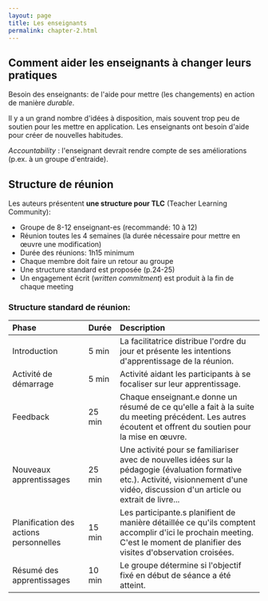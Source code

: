 ```yaml
---
layout: page
title: Les enseignants
permalink: chapter-2.html
---
```


## Comment aider les enseignants à changer leurs pratiques

Besoin des enseignants: de l'aide pour mettre (les changements) en action de manière *durable*. 

Il y a un grand nombre d'idées à disposition, mais souvent trop peu de soutien pour les mettre en application. Les enseignants ont besoin d'aide pour créer de nouvelles habitudes.

*Accountability* : l'enseignant devrait rendre compte de ses améliorations (p.ex. à un groupe d'entraide).

## Structure de réunion

Les auteurs présentent **une structure pour TLC** (Teacher Learning Community):

- Groupe de 8-12 enseignant-es (recommandé: 10 à 12)
- Réunion toutes les 4 semaines (la durée nécessaire pour mettre en œuvre une modification)
- Durée des réunions: 1h15 minimum
- Chaque membre doit faire un retour au groupe
- Une structure standard est proposée (p.24-25)
- Un engagement écrit (*written commitment*) est produit à la fin de chaque meeting

### Structure standard de réunion:

| Phase  | Durée  | Description          |
|:------ |:------ |:-------------------- |
|  Introduction |  5 min | La facilitatrice distribue l'ordre du jour et présente les intentions d'apprentissage de la réunion.   |
|  Activité de démarrage | 5 min | Activité aidant les participants à se focaliser sur leur apprentissage.   |
|  Feedback |  25 min | Chaque enseignant.e donne un résumé de ce qu'elle a fait à la suite du meeting précédent. Les autres écoutent et offrent du soutien pour la mise en œuvre. |
|  Nouveaux apprentissages | 25 min | Une activité pour se familiariser avec de nouvelles idées sur la pédagogie (évaluation formative etc.). Activité, visionnement d'une vidéo, discussion d'un article ou extrait de livre... |
|  Planification des actions personnelles | 15 min | Les participante.s planifient de manière détaillée ce qu'ils comptent accomplir d'ici le prochain meeting. C'est le moment de planifier des visites d'observation croisées. |
|  Résumé des apprentissages | 10 min | Le groupe détermine si l'objectif fixé en début de séance a été atteint. |


